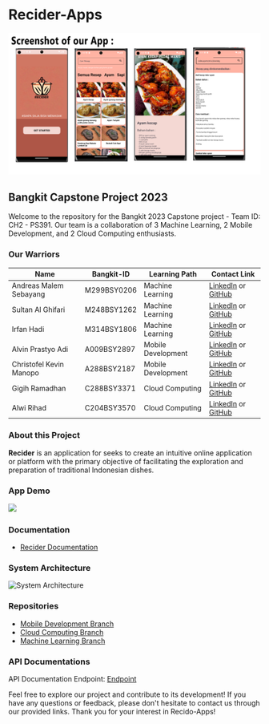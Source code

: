 # Recider-Apps
![](https://github.com/alwirihad/recider-apps/blob/main/Recider-Screenshot.png)
## Bangkit Capstone Project 2023

Welcome to the repository for the Bangkit 2023 Capstone project - Team ID: CH2 - PS391. 
Our team is a collaboration of 3 Machine Learning, 2 Mobile Development, and 2 Cloud Computing enthusiasts.

### Our Warriors
| Name | Bangkit-ID | Learning Path | Contact Link |
| --- | --- | --- | --- |
| Andreas Malem Sebayang | M299BSY0206 | Machine Learning | [LinkedIn](LinkedIn-Link) or [GitHub](GitHub-Link) |
| Sultan Al Ghifari | M248BSY1262 | Machine Learning | [LinkedIn](LinkedIn-Link) or [GitHub](GitHub-Link) |
| Irfan Hadi | M314BSY1806 | Machine Learning | [LinkedIn](https://www.linkedin.com/in/irfanhadi31) or [GitHub](https://github.com/FANFAN3126) |
| Alvin Prastyo Adi | A009BSY2897 | Mobile Development | [LinkedIn](LinkedIn-Link) or [GitHub](GitHub-Link) |
| Christofel Kevin Manopo | A288BSY2187 | Mobile Development | [LinkedIn](https://www.linkedin.com/in/christofel-kevin-982401251/) or [GitHub](https://github.com/christofelkev) |
| Gigih Ramadhan | C288BSY3371 | Cloud Computing | [LinkedIn](https://www.linkedin.com/in/gigih-ramadhan-586433291/) or [GitHub](GitHub-Link) |
| Alwi Rihad | C204BSY3570 | Cloud Computing | [LinkedIn](https://www.linkedin.com/in/alwi-rihad) or [GitHub](https://github.com/alwirihad) |
### About this Project
**Recider** is an application for seeks to create an intuitive online application or platform with the primary objective of facilitating the exploration and preparation of traditional Indonesian dishes.

### App Demo
![](https://github.com/christofelkev/RECIDER/blob/master/demoappRecider.gif)

### Documentation
- [Recider Documentation](Recider-Documentation-Link)

### System Architecture
![System Architecture](SystemArchitecture-Image-Link)

### Repositories
- [Mobile Development Branch](https://github.com/christofelkev/RECIDER)
- [Cloud Computing Branch](https://github.com/xsindrom1/recider-beckend/tree/master)
- [Machine Learning Branch](https://github.com/FANFAN3126/RECIDER)

### API Documentations
API Documentation Endpoint: [Endpoint](API-Endpoint-Link)

Feel free to explore our project and contribute to its development! If you have any questions or feedback, please don't hesitate to contact us through our provided links. Thank you for your interest in Recido-Apps!
